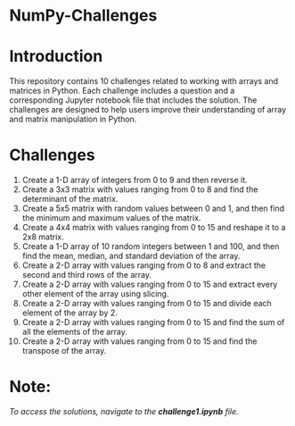 # NumPy-Challenges

# Introduction
This repository contains 10 challenges related to working with arrays and 
matrices in Python. Each challenge includes a question and a corresponding 
Jupyter notebook file that includes the solution. The challenges are designed 
to help users improve their understanding of array and matrix manipulation in Python.

# Challenges
1. Create a 1-D array of integers from 0 to 9 and then reverse it.
2. Create a 3x3 matrix with values ranging from 0 to 8 and find the determinant of the matrix.
3. Create a 5x5 matrix with random values between 0 and 1, and then find the minimum and maximum values of the matrix.
4. Create a 4x4 matrix with values ranging from 0 to 15 and reshape it to a 2x8 matrix.
5. Create a 1-D array of 10 random integers between 1 and 100, and then find the mean, median, and standard deviation of the array.
6. Create a 2-D array with values ranging from 0 to 8 and extract the second and third rows of the array.
7. Create a 2-D array with values ranging from 0 to 15 and extract every other element of the array using slicing.
8. Create a 2-D array with values ranging from 0 to 15 and divide each element of the array by 2.
9. Create a 2-D array with values ranging from 0 to 15 and find the sum of all the elements of the array.
10. Create a 2-D array with values ranging from 0 to 15 and find the transpose of the array.

# Note:
*To access the solutions, navigate to the **challenge1.ipynb** file.*
